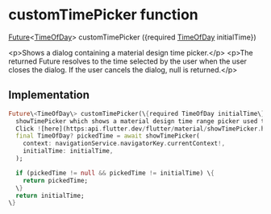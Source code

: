 


# customTimePicker function










[Future](https:api.flutter.dev/flutter/dart-async/Future-class.html)&lt;[TimeOfDay](https:api.flutter.dev/flutter/material/TimeOfDay-class.html)\> customTimePicker
(\{required [TimeOfDay](https:api.flutter.dev/flutter/material/TimeOfDay-class.html) initialTime\})





\<p\>Shows a dialog containing a material design time picker.\</p\>
\<p\>The returned Future resolves to the time selected by the user when the user closes the dialog.
If the user cancels the dialog, null is returned.\</p\>



## Implementation

```dart
Future\<TimeOfDay\> customTimePicker(\{required TimeOfDay initialTime\}) async \{
  showTimePicker which shows a material design time range picker used to select a range of times.
  Click ![here](https:api.flutter.dev/flutter/material/showTimePicker.html) to know more.
  final TimeOfDay? pickedTime = await showTimePicker(
    context: navigationService.navigatorKey.currentContext!,
    initialTime: initialTime,
  );

  if (pickedTime != null && pickedTime != initialTime) \{
    return pickedTime;
  \}
  return initialTime;
\}
```







